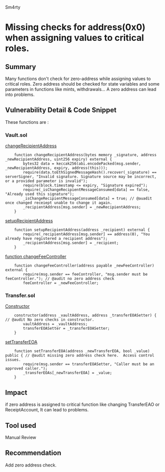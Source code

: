 Sm4rty
# Missing checks for address(0x0) when assigning values to critical roles.

## Summary
Many functions don't check for zero-address while assigning values to critical roles. Zero address should be checked for state variables and some parameters in functions like mints, withdrawals... A zero address can lead into problems.


## Vulnerability Detail & Code Snippet
These functions are :
### Vault.sol
[changeRecipientAddress](https://github.com/sherlock-audit/2022-09-harpie-Sm4rty-1/blob/master/contracts/contracts/Vault.sol#L62)
```
    function changeRecipientAddress(bytes memory _signature, address _newRecipientAddress, uint256 expiry) external {
        bytes32 data = keccak256(abi.encodePacked(msg.sender, _newRecipientAddress, expiry, address(this)));
        require(data.toEthSignedMessageHash().recover(_signature) == serverSigner, "Invalid signature. Signature source may be incorrect, or a provided parameter is invalid");
        require(block.timestamp <= expiry, "Signature expired");
        require(_isChangeRecipientMessageConsumed[data] == false, "Already used this signature");
        _isChangeRecipientMessageConsumed[data] = true; // @auadit once changed receiept unable to change it again.
        _recipientAddress[msg.sender] = _newRecipientAddress;
    }
```

[setupRecipientAddress](https://github.com/sherlock-audit/2022-09-harpie-Sm4rty-1/blob/master/contracts/contracts/Vault.sol#L56)
```
    function setupRecipientAddress(address _recipient) external {
        require(_recipientAddress[msg.sender] == address(0), "You already have registered a recipient address");
        _recipientAddress[msg.sender] = _recipient;
    }   
```

[function changeFeeController](https://github.com/sherlock-audit/2022-09-harpie-Sm4rty-1/blob/master/contracts/contracts/Vault.sol#L165)
```
    function changeFeeController(address payable _newFeeController) external {
        require(msg.sender == feeController, "msg.sender must be feeController."); // @audit no zero address check
        feeController = _newFeeController;
```
### Transfer.sol
[Constructor](https://github.com/sherlock-audit/2022-09-harpie-Sm4rty-1/blob/master/contracts/contracts/Transfer.sol#L43)
```
    constructor(address _vaultAddress, address _transferEOASetter) { // @audit No zero checks in constructor.
        vaultAddress = _vaultAddress;
        transferEOASetter = _transferEOASetter;
    }
``` 
[setTransferEOA](https://github.com/sherlock-audit/2022-09-harpie-Sm4rty-1/blob/master/contracts/contracts/Transfer.sol#L120)
```
    function setTransferEOA(address _newTransferEOA, bool _value) public { // @audit missing zero address check here.  Access control issues.
        require(msg.sender == transferEOASetter, "Caller must be an approved caller.");
        _transferEOAs[_newTransferEOA] = _value;
    }
```

## Impact
if zero address is assigned to critical function like changing TransferEAO or ReceiptAccount, It can lead to problems.


## Tool used
Manual Review

## Recommendation
Add zero address check.